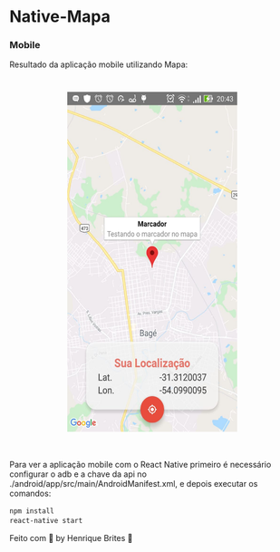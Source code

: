 # Native-Mapa

### Mobile

Resultado da aplicação mobile utilizando Mapa:

<h1 align="center"><img align="center" alt="Mobile" src=".github/mobile.jpeg" width="300" height="600"></img></h1>
<br>

Para ver a aplicação mobile com o React Native primeiro é necessário configurar o adb e a chave da api no ./android/app/src/main/AndroidManifest.xml, e depois executar os comandos:

```bash
npm install
react-native start
```
Feito com :purple_heart: by  Henrique Brites :wave:
